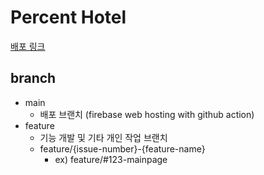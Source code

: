 # Percent Hotel

[배포 링크](https://percenthotel.web.app/)

## branch

- main
  - 배포 브랜치 (firebase web hosting with github action)
- feature
  - 기능 개발 및 기타 개인 작업 브랜치
  - feature/{issue-number}-{feature-name}
    - ex) feature/#123-mainpage
